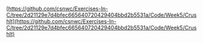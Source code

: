 [https://github.com/csnwc/Exercises-In-C/tree/2d21129e7d4bfec665640720429404bbd2b5531a/Code/Week5/CrushIt](https://github.com/csnwc/Exercises-In-C/tree/2d21129e7d4bfec665640720429404bbd2b5531a/Code/Week5/CrushIt)

